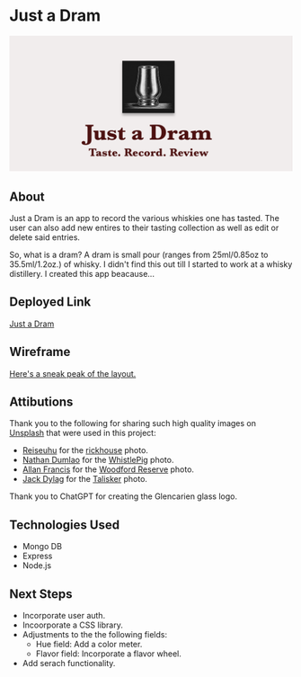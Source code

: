 # Just a Dram

![Just a Dram logo](./public/images/logo.png)

## About
 Just a Dram is an app to record the various whiskies one has tasted. The user can also add new entires to their tasting collection as well as edit or delete said entries. 
 
 So, what is a dram?  A dram is small pour (ranges from 25ml/0.85oz to 35.5ml/1.2oz.) of whisky. I didn't find this out till I started to work at a whisky distillery. I created this app beacause...


## Deployed Link
[Just a Dram](https://just-a-dram-3298747cdc46.herokuapp.com/)

## Wireframe
[Here's a sneak peak of the layout.](https://www.figma.com/design/s6JEtdtapg3hFtml88yMKO/Just-a-Dram?node-id=1-11&t=x38awTjAupDkpCkC-1)


## Attibutions
Thank you to the following for sharing such high quality images on [Unsplash](https://unsplash.com/) that were used in this project:
* [Reiseuhu](https://unsplash.com/@reiseuhu?utm_content=creditCopyText&utm_medium=referral&utm_source=unsplash) for the [rickhouse](https://unsplash.com/photos/pile-of-oak-barrels-inside-tunnel-6DnEjXP3WP4?utm_content=creditCopyText&utm_medium=referral&utm_source=unsplash) photo.
* [Nathan Dumlao](https://unsplash.com/@nate_dumlao?utm_content=creditCopyText&utm_medium=referral&utm_source=unsplash) for the [WhistlePig](https://unsplash.com/photos/captain-morgan-original-spiced-gold-bottle-97G8s6Bl_RQ?utm_content=creditCopyText&utm_medium=referral&utm_source=unsplash) photo.
* [Allan Francis](https://unsplash.com/@allanbenjaminfrancis?utm_content=creditCopyText&utm_medium=referral&utm_source=unsplash) for the [Woodford Reserve](https://unsplash.com/photos/a-bottle-of-woodford-reserve-sitting-on-a-table-jOEzl0bcXyE?utm_content=creditCopyText&utm_medium=referral&utm_source=unsplash) photo.
* [Jack Dylag](https://unsplash.com/@dylu?utm_content=creditCopyText&utm_medium=referral&utm_source=unsplash) for the [Talisker](https://unsplash.com/photos/talisker-bottle-beside-drinking-glass-JwWKV2gCPkE?utm_content=creditCopyText&utm_medium=referral&utm_source=unsplash) photo.

Thank you to ChatGPT for creating the Glencarien glass logo.
  
  

## Technologies Used
* Mongo DB
* Express
* Node.js

## Next Steps
* Incorporate user auth.
* Incoorporate a CSS library.
* Adjustments to the the following fields:
    * Hue field: Add a color meter.
    * Flavor field: Incorporate a flavor wheel.
* Add serach functionality.


